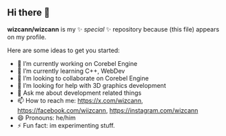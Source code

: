 ## Hi there 👋


**wizcann/wizcann** is my ✨ _special_ ✨ repository because (this file) appears on my profile.

Here are some ideas to get you started:

- 🔭 I’m currently working on Corebel Engine
- 🌱 I’m currently learning C++, WebDev
- 👯 I’m looking to collaborate on Corebel Engine
- 🤔 I’m looking for help with 3D graphics development
- 💬 Ask me about development related things
- 📫 How to reach me: https://x.com/wizcann, https://facebook.com/wiizcann, https://instagram.com/wizcann
- 😄 Pronouns: he/him
- ⚡ Fun fact: im experimenting stuff.
